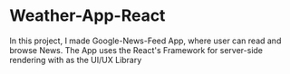 # Weather-App-React
In this project, I made Google-News-Feed App, where user can read and browse News. The App uses the React's Framework for server-side rendering with  as the UI/UX Library
